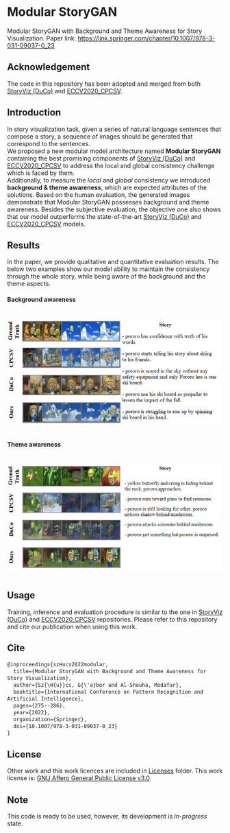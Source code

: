 # Modular StoryGAN
Modular StoryGAN with Background and Theme Awareness for Story Visualization.
Paper link: https://link.springer.com/chapter/10.1007/978-3-031-09037-0_23

## Acknowledgement
The code in this repository has been adopted and merged from both  [StoryViz (DuCo)](https://github.com/adymaharana/StoryViz) and [ECCV2020_CPCSV](https://github.com/yunzhusong/ECCV2020_CPCSV).

## Introduction
In story visualization task, given a series of natural language sentences that compose a story, a sequence of images should be generated that correspond to the sentences. <br>
We proposed a new modular model architecture named **Modular StoryGAN** containing the best promising components of [StoryViz (DuCo)](https://github.com/adymaharana/StoryViz) and [ECCV2020_CPCSV](https://github.com/yunzhusong/ECCV2020_CPCSV) to address the local and global consistency challenge which is faced by them. <br>
Additionally, to measure the *local* and *global* consistency we introduced **background & theme awareness**, which are expected attributes of the solutions.
Based on the human evaluation, the generated images demonstrate that Modular StoryGAN possesses background and theme awareness. Besides the subjective evaluation, the objective one also shows that our model outperforms the state-of-the-art [StoryViz (DuCo)](https://github.com/adymaharana/StoryViz) and [ECCV2020_CPCSV](https://github.com/yunzhusong/ECCV2020_CPCSV) models.

## Results
In the paper, we provide qualitative and quantitative evaluation results. The below two examples show our model ability to maintain the consistency through the whole story, while being aware of the background and the theme aspects.
#### Background awareness
<br><img src="./images/BG_awareness.png" width=500 align="center" title="Experiments Groups"/><br><br>
#### Theme awareness
<br><img src="./images/Theme_awareness.png" width=500 align="center" title="Experiments Groups"/><br><br>

## Usage
Training, inference and evaluation procedure is similar to the one in [StoryViz (DuCo)](https://github.com/adymaharana/StoryViz) and [ECCV2020_CPCSV](https://github.com/yunzhusong/ECCV2020_CPCSV) repositories.
Please refer to this repository and cite our publication when using this work.

## Cite
```
@inproceedings{szHucs2022modular,
  title={Modular StoryGAN with Background and Theme Awareness for Story Visualization},
  author={Sz{\H{u}}cs, G{\'a}bor and Al-Shouha, Modafar},
  booktitle={International Conference on Pattern Recognition and Artificial Intelligence},
  pages={275--286},
  year={2022},
  organization={Springer},
  doi={10.1007/978-3-031-09037-0_23}
}
```

## License
Other work and this work licences are included in <a href="./Licenses/">Licenses</a> folder.
This work license is: <a href="./Licenses/LICENSE">GNU Affero General Public License v3.0</a>.

## Note
This code is ready to be used, however, its development is *in-progress* state.
